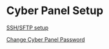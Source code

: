 # Cyber Panel Setup

[SSH/SFTP setup](notes/sftp-setup.md)

[Change Cyber Panel Password](notes/cyberpanel-password.md)